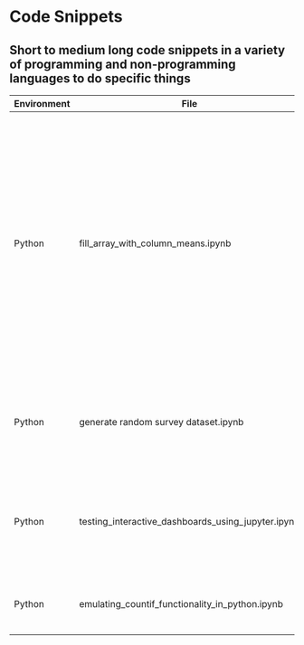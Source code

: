 # Code Snippets
## Short to medium long code snippets in a variety of programming and non-programming languages to do specific things

Environment | File | Description
--- | ---- | ----
Python | fill_array_with_column_means.ipynb | a colleague was using procedural programming style to fill an array containing some nulls with column means. I mocked up a quick demo on how the power and elegance of vectorised operations in numpy and pandas can make life much simpler! (Complete)
Python | generate random survey dataset.ipynb | random data generator but the data adheres to specific distribution (Work in Progress)
Python | testing_interactive_dashboards_using_jupyter.ipynb | testing out the use of ipywidgets, plotly and other tools to create interactive dashboards in jupyter
Python | emulating_countif_functionality_in_python.ipynb | emulating Excel's countif functionality in python 